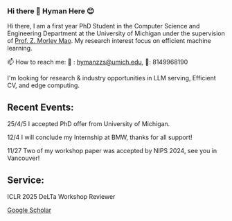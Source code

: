 ### Hi there 👋 Hyman Here 😊

Hi there, I am a first year PhD Student in the Computer Science and Engineering Department at the University of Michigan under the supervision of [Prof. Z. Morley Mao](https://web.eecs.umich.edu/~zmao/). My research interest focus on efficient machine learning.

📫 How to reach me:  📮 : hymanzzs@umich.edu, 📱: 8149968190

I'm looking for research & industry opportunities in LLM serving, Efficient CV, and edge computing.

## Recent Events:

25/4/5 I accepted PhD offer from University of Michigan.

12/4 I will conclude my Internship at BMW, thanks for all support!

11/27 Two of my workshop paper was accepted by NIPS 2024, see you in Vancouver!

## Service:

ICLR 2025 DeLTa Workshop Reviewer


[Google Scholar](https://scholar.google.com/citations?view_op=list_works&hl=zh-CN&hl=zh-CN&user=eDKnsl8AAAAJ)



